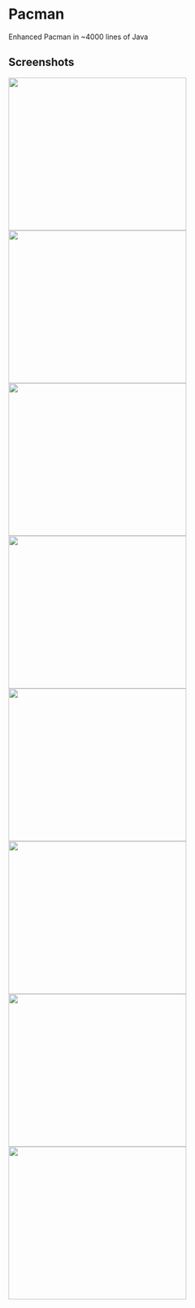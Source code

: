 # Pacman
Enhanced Pacman in ~4000 lines of Java

## Screenshots
<img src="https://user-images.githubusercontent.com/18060132/40946950-2ccc57ac-682e-11e8-92ab-3e37109c6e01.png" width="350" height="300">
<img src="https://user-images.githubusercontent.com/18060132/40946958-3390bc5e-682e-11e8-869b-a85938c7950f.png" width="350" height="300">
<img src="https://user-images.githubusercontent.com/18060132/40946959-33adc1e6-682e-11e8-88ae-f1da4eb37ad0.png" width="350" height="300">
<img src="https://user-images.githubusercontent.com/18060132/40946960-33c85c0e-682e-11e8-9c70-1e9d4febcc96.png" width="350" height="300">
<img src="https://user-images.githubusercontent.com/18060132/40946954-33318e00-682e-11e8-94ce-5c06e105934e.png" width="350" height="300">
<img src="https://user-images.githubusercontent.com/18060132/40946955-334b8bfc-682e-11e8-8ee1-cc6c4f99997a.png" width="350" height="300">
<img src="https://user-images.githubusercontent.com/18060132/40946956-336291bc-682e-11e8-80ed-420afa9bf2e6.png" width="350" height="300">
<img src="https://user-images.githubusercontent.com/18060132/40946957-337a6576-682e-11e8-8681-473fc9289ace.png" width="350" height="300">
